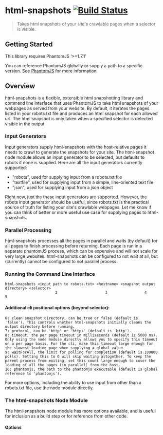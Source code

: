 # html-snapshots [![Build Status](https://secure.travis-ci.org/localnerve/html-snapshots.png?branch=master)](http://travis-ci.org/localnerve/html-snapshots)

> Takes html snapshots of your site's crawlable pages when a selector is visible.

## Getting Started
This library requires PhantomJS '>=1.7.1'

You can reference PhantomJS globally or supply a path to a specific version.
See [PhantomJS](http://phantomjs.org/) for more information.

## Overview
html-snapshots is a flexible, extensible html snapshotting library and command line interface that uses PhantomJS to take html snapshots of your webpages as served from your website.
By default, it iterates the pages listed in your robots.txt file and produces an html snapshot for each allowed url. The html snapshot is only taken when a specified selector is detected visible in the output.

### Input Generators
Input generators supply html-snapshots with the host-relative pages it needs to crawl to generate the snapshots for your site. The html-snapshot node module allows an input generator to be selected, but defaults to robots if none is supplied. Here are all the input generators currently supported:
+ "robots", used for supplying input from a robots.txt file
+ "textfile", used for supplying input from a simple, line-oriented text file
+ "json", used for supplying input from a json object

Right now, just the these input generators are supported. However, the robots input generator should be useful, since robots.txt is the practical source of truth for listing your site's crawlable webpages. Let me know if you can think of better or more useful use case for supplying pages to html-snapshots.

### Parallel Processing
html-snapshots processes all the pages in parallel and waits (by default) for all pages to finish processing before returning. Each page is run in a separate phantomJS process, which can be expensive and will not scale for very large websites. html-snapshots can be configured to not wait at all, but (currently) cannot be configured to not parallel process.

### Running the Command Line Interface
```shell
html-snapshots <input path to robots.txt> <hostname> <snapshot output directory> <selector>
                       2                      3                 4                    5
```
#### Additional cli positional options (beyond selector):
    6: clean snapshot directory, can be true or false (default is 'false'). This controls whether html-snapshots initially cleans the output directory before running.
    7: protocol, can be 'http' or 'https' (default is 'http'). 
    8: timeout, the per page timeout in milliseconds (default is 5000 ms). Only using the node module directly allows you to specify this timeout on a per page basis. For the cli, make this timeout large enough for the slowest loading page when supplying a global value.
    9: waitForAll, the limit for polling for completion (default is 100000 polls). Setting this to 0 will skip waiting altogether. To keep the parent process from exiting, set this count large enough to cover the loading of all the pages (in parallel) from the host.
    10: phantomjs, the path to the phantomjs executable (default is global reference to 'phantomjs').

For more options, including the ability to use input from other than a robots.txt file, use the node module directly.

### The html-snapshots Node Module
The html-snapshots node module has more options available, and is useful for inclusion as a build step or for reference from other code.
#### Options


